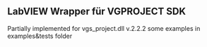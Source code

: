 ## LabVIEW Wrapper für VGPROJECT SDK
Partially implemented for vgs_project.dll v.2.2.2
some examples in examples&tests folder

